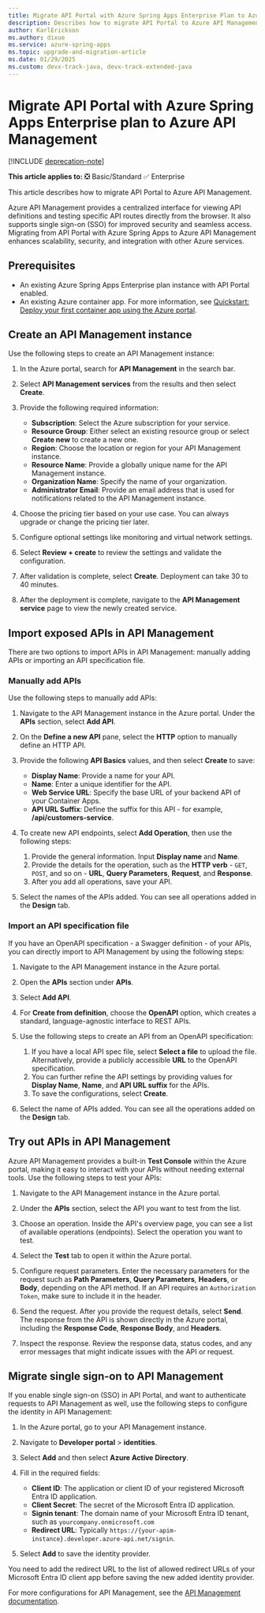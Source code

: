 ```yaml
---
title: Migrate API Portal with Azure Spring Apps Enterprise Plan to Azure API Management
description: Describes how to migrate API Portal to Azure API Management.
author: KarlErickson
ms.author: dixue
ms.service: azure-spring-apps
ms.topic: upgrade-and-migration-article
ms.date: 01/29/2025
ms.custom: devx-track-java, devx-track-extended-java
---
```


# Migrate API Portal with Azure Spring Apps Enterprise plan to Azure API Management

[!INCLUDE [deprecation-note](../includes/deprecation-note.md)]

**This article applies to:** ❎ Basic/Standard ✅ Enterprise

This article describes how to migrate API Portal to Azure API Management.

Azure API Management provides a centralized interface for viewing API definitions and testing specific API routes directly from the browser. It also supports single sign-on (SSO) for improved security and seamless access. Migrating from API Portal with Azure Spring Apps to Azure API Management enhances scalability, security, and integration with other Azure services.

## Prerequisites

- An existing Azure Spring Apps Enterprise plan instance with API Portal enabled.
- An existing Azure container app. For more information, see [Quickstart: Deploy your first container app using the Azure portal](../../container-apps/quickstart-portal.md).

## Create an API Management instance

Use the following steps to create an API Management instance:

1. In the Azure portal, search for **API Management** in the search bar.
1. Select **API Management services** from the results and then select **Create**.
1. Provide the following required information:

   - **Subscription**: Select the Azure subscription for your service.
   - **Resource Group**: Either select an existing resource group or select **Create new** to create a new one.
   - **Region**: Choose the location or region for your API Management instance.
   - **Resource Name**: Provide a globally unique name for the API Management instance.
   - **Organization Name**: Specify the name of your organization.
   - **Administrator Email**: Provide an email address that is used for notifications related to the API Management instance.

1. Choose the pricing tier based on your use case. You can always upgrade or change the pricing tier later.
1. Configure optional settings like monitoring and virtual network settings.
1. Select **Review + create** to review the settings and validate the configuration.
1. After validation is complete, select **Create**. Deployment can take 30 to 40 minutes.
1. After the deployment is complete, navigate to the **API Management service** page to view the newly created service.

## Import exposed APIs in API Management

There are two options to import APIs in API Management: manually adding APIs or importing an API specification file.

### Manually add APIs

Use the following steps to manually add APIs:

1. Navigate to the API Management instance in the Azure portal. Under the **APIs** section, select **Add API**.

1. On the **Define a new API** pane, select the **HTTP** option to manually define an HTTP API.

1. Provide the following **API Basics** values, and then select **Create** to save:

   - **Display Name**: Provide a name for your API.
   - **Name**: Enter a unique identifier for the API.
   - **Web Service URL**: Specify the base URL of your backend API of your Container Apps.
   - **API URL Suffix**: Define the suffix for this API - for example, **/api/customers-service**.

1. To create new API endpoints, select **Add Operation**, then use the following steps:

   1. Provide the general information. Input **Display name** and **Name**.
   1. Provide the details for the operation, such as the **HTTP verb** - `GET`, `POST`, and so on - **URL**, **Query Parameters**, **Request**, and **Response**.
   1. After you add all operations, save your API.

1. Select the names of the APIs added. You can see all operations added in the **Design** tab.

### Import an API specification file

If you have an OpenAPI specification - a Swagger definition - of your APIs, you can directly import to API Management by using the following steps:

1. Navigate to the API Management instance in the Azure portal.

1. Open the **APIs** section under **APIs**.

1. Select **Add API**.

1. For **Create from definition**, choose the **OpenAPI** option, which creates a standard, language-agnostic interface to REST APIs.

1. Use the following steps to create an API from an OpenAPI specification:

   1. If you have a local API spec file, select **Select a file** to upload the file. Alternatively, provide a publicly accessible **URL** to the OpenAPI specification.
   1. You can further refine the API settings by providing values for **Display Name**, **Name**, and **API URL suffix** for the APIs.
   1. To save the configurations, select **Create**.

1. Select the name of APIs added. You can see all the operations added on the **Design** tab.

## Try out APIs in API Management

Azure API Management provides a built-in **Test Console** within the Azure portal, making it easy to interact with your APIs without needing external tools. Use the following steps to test your APIs:

1. Navigate to the API Management instance in the Azure portal.

1. Under the **APIs** section, select the API you want to test from the list.

1. Choose an operation. Inside the API's overview page, you can see a list of available operations (endpoints). Select the operation you want to test.

1. Select the **Test** tab to open it within the Azure portal.

1. Configure request parameters. Enter the necessary parameters for the request such as **Path Parameters**, **Query Parameters**, **Headers**, or **Body**, depending on the API method. If an API requires an `Authorization Token`, make sure to include it in the header.

1. Send the request. After you provide the request details, select **Send**. The response from the API is shown directly in the Azure portal, including the **Response Code**, **Response Body**, and **Headers**.

1. Inspect the response. Review the response data, status codes, and any error messages that might indicate issues with the API or request.

## Migrate single sign-on to API Management

If you enable single sign-on (SSO) in  API Portal, and want to authenticate requests to API Management as well, use the following steps to configure the identity in API Management:

1. In the Azure portal, go to your API Management instance.

1. Navigate to **Developer portal** > **identities**.

1. Select **Add** and then select **Azure Active Directory**.

1. Fill in the required fields:

   - **Client ID**: The application or client ID of your registered Microsoft Entra ID application.
   - **Client Secret**: The secret of the Microsoft Entra ID application.
   - **Signin tenant**: The domain name of your Microsoft Entra ID tenant, such as `yourcompany.onmicrosoft.com`
   - **Redirect URL**: Typically `https://{your-apim-instance}.developer.azure-api.net/signin`.

1. Select **Add** to save the identity provider.

You need to add the redirect URL to the list of allowed redirect URLs of your Microsoft Entra ID client app before saving the new added identity provider.

For more configurations for API Management, see the [API Management documentation](../../api-management/index.yml).
